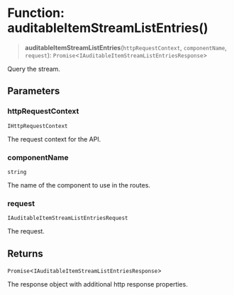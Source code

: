 # Function: auditableItemStreamListEntries()

> **auditableItemStreamListEntries**(`httpRequestContext`, `componentName`, `request`): `Promise`\<`IAuditableItemStreamListEntriesResponse`\>

Query the stream.

## Parameters

### httpRequestContext

`IHttpRequestContext`

The request context for the API.

### componentName

`string`

The name of the component to use in the routes.

### request

`IAuditableItemStreamListEntriesRequest`

The request.

## Returns

`Promise`\<`IAuditableItemStreamListEntriesResponse`\>

The response object with additional http response properties.
